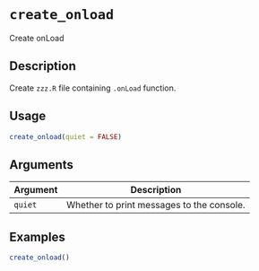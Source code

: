 # `create_onload`

Create onLoad


## Description

Create `zzz.R` file containing `.onLoad` function.


## Usage

```r
create_onload(quiet = FALSE)
```


## Arguments

Argument      |Description
------------- |----------------
`quiet`     |     Whether to print messages to the console.


## Examples

```r
create_onload()
```


